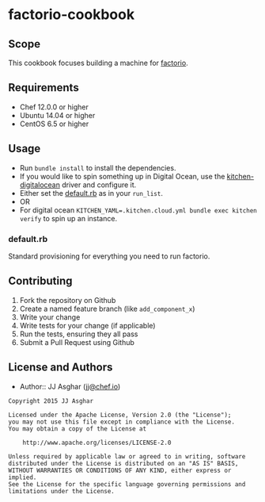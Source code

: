 # factorio-cookbook

## Scope

This cookbook focuses building a machine for [factorio][factorio].

## Requirements

- Chef 12.0.0 or higher
- Ubuntu 14.04 or higher
- CentOS 6.5 or higher

## Usage

- Run `bundle install` to install the dependencies.
- If you would like to spin something up in Digital Ocean, use the [kitchen-digitalocean][kitchen-digitalocean] driver and configure it.
- Either set the [default.rb](recipes/default.rb) as in your `run_list`.
- OR
- For digital ocean `KITCHEN_YAML=.kitchen.cloud.yml bundle exec kitchen verify` to spin up an instance.

### default.rb

Standard provisioning for everything you need to run factorio.

## Contributing
1. Fork the repository on Github
2. Create a named feature branch (like `add_component_x`)
3. Write your change
4. Write tests for your change (if applicable)
5. Run the tests, ensuring they all pass
6. Submit a Pull Request using Github

## License and Authors
- Author:: JJ Asghar (jj@chef.io)

```text
Copyright 2015 JJ Asghar

Licensed under the Apache License, Version 2.0 (the "License");
you may not use this file except in compliance with the License.
You may obtain a copy of the License at

    http://www.apache.org/licenses/LICENSE-2.0

Unless required by applicable law or agreed to in writing, software
distributed under the License is distributed on an "AS IS" BASIS,
WITHOUT WARRANTIES OR CONDITIONS OF ANY KIND, either express or implied.
See the License for the specific language governing permissions and
limitations under the License.
```
[factorio]: http://www.factorio.com/download-headless/stable
[kitchen-digitalocean]: https://github.com/test-kitchen/kitchen-digitalocean

